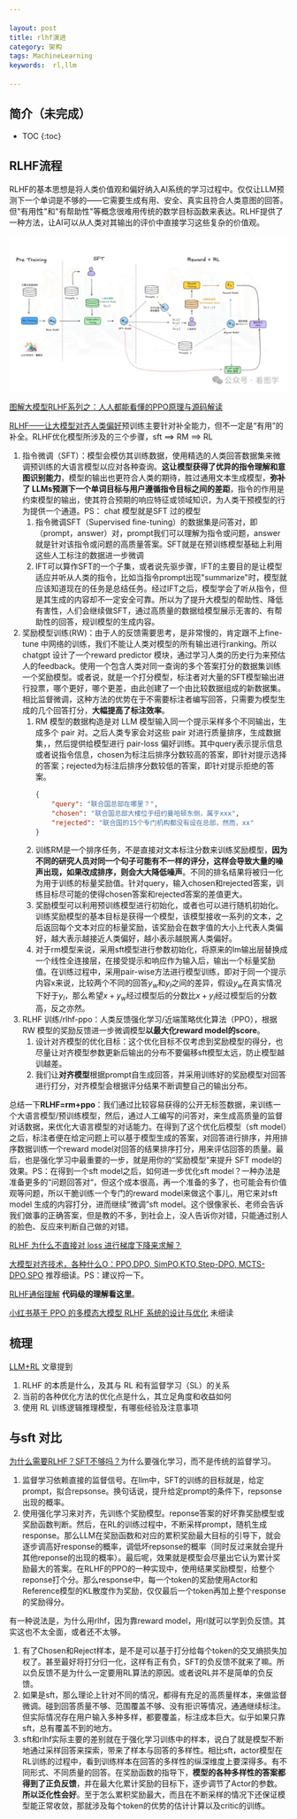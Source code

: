```yaml
---

layout: post
title: rlhf演进
category: 架构
tags: MachineLearning
keywords:  rl,llm

---
```


<script>
  MathJax = {
    tex: {
      inlineMath: [['$', '$']], // 支持 $和$$ 作为行内公式分隔符
      displayMath: [['$$', '$$']], // 块级公式分隔符
    },
    svg: {
      fontCache: 'global'
    }
  };
</script>
<script async src="/public/js/mathjax/es5/tex-mml-chtml.js"></script>

## 简介（未完成）

* TOC
{:toc}

## RLHF流程

RLHF的基本思想是将人类价值观和偏好纳入AI系统的学习过程中。仅仅让LLM预测下一个单词是不够的——它需要生成有用、安全、真实且符合人类意图的回答。但"有用性"和"有帮助性"等概念很难用传统的数学目标函数来表达。RLHF提供了一种方法，让AI可以从人类对其输出的评价中直接学习这些复杂的价值观。

![](/public/upload/machine/rlhf_workflow.jpg)

[图解大模型RLHF系列之：人人都能看懂的PPO原理与源码解读](https://mp.weixin.qq.com/s/mhPJzhQvPJlAWsO2nW9BHg)

[RLHF——让大模型对齐人类偏好](https://mp.weixin.qq.com/s/UGLifcfq9SmjARYk9D3kDQ)预训练主要针对补全能力，但不一定是“有用”的补全。RLHF优化模型所涉及的三个步骤，sft ==> RM ==> RL
1. 指令微调（SFT）：模型会模仿其训练数据，使用精选的人类回答数据集来微调预训练的大语言模型以应对各种查询。**这让模型获得了优异的指令理解和意图识别能力**，模型的输出也更符合人类的期待，胜过通用文本生成模型，**弥补了 LLMs预测下一个单词目标与用户遵循指令目标之间的差距**，指令的作用是约束模型的输出，使其符合预期的响应特征或领域知识，为人类干预模型的行为提供一个通道。PS： chat 模型就是SFT 过的模型
    1. 指令微调SFT（Supervised fine-tuning）的数据集是问答对，即（prompt，answer）对，prompt我们可以理解为指令或问题，answer就是针对该指令或问题的高质量答案。SFT就是在预训练模型基础上利用这些人工标注的数据进一步微调
    2. IFT可以算作SFT的一个子集，或者说先驱步骤，IFT的主要目的是让模型适应并听从人类的指令，比如当指令prompt出现"summarize"时，模型就应该知道现在的任务是总结任务。经过IFT之后，模型学会了听从指令，但是其生成的内容却不一定安全可靠。所以为了提升大模型的帮助性、降低有害性，人们会继续做SFT，通过高质量的数据给模型展示无害的、有帮助性的回答，规训模型的生成内容。
2. 奖励模型训练(RW)：由于人的反馈需要思考，是非常慢的，肯定跟不上fine-tune 中网络的训练，我们不能让人类对模型的所有输出进行ranking。所以chatgpt 设计了一个reward predictor 模块，通过学习人类的历史行为来预估人的feedback。使用一个包含人类对同一查询的多个答案打分的数据集训练一个奖励模型。或者说，就是一个打分模型，标注者对大量的SFT模型输出进行投票，哪个更好，哪个更差，由此创建了一个由比较数据组成的新数据集。相比监督微调，这种方法的优势在于不需要标注者编写回答，只需要为模型生成的几个回答打分，**大幅提高了标注效率**。
    1. RM 模型的数据构造是对 LLM 模型输入同一个提示采样多个不同输出，生成多个 pair 对。之后人类专家会对这些 pair 对进行质量排序，生成数据集，，然后提供给模型进行 pair-loss 偏好训练。其中query表示提示信息或者说指令信息，chosen为标注后排序分数较高的答案，即针对提示选择的答案；rejected为标注后排序分数较低的答案，即针对提示拒绝的答案。
        ```json
        {
            "query": "联合国总部在哪里？",
            "chosen": "联合国总部大楼位于纽约曼哈顿东侧，属于xxx",
            "rejected": "联合国的15个专门机构都没有设在总部，然而，xx"
        }
        ```
    2. 训练RM是一个排序任务，不是直接对文本标注分数来训练奖励模型，**因为不同的研究人员对同一个句子可能有不一样的评分，这样会导致大量的噪声出现，如果改成排序，则会大大降低噪声**。不同的排名结果将被归一化为用于训练的标量奖励值。针对query，输入chosen和rejected答案，训练目标尽可能的使得chosen答案和rejected答案的差值更大。
    2. 奖励模型可以利用预训练模型进行初始化，或者也可以进行随机初始化。训练奖励模型的基本目标是获得一个模型，该模型接收一系列的文本，之后返回每个文本对应的标量奖励，该奖励会在数字值的大小上代表人类偏好，越大表示越接近人类偏好，越小表示越脱离人类偏好。
    3. 对于rm模型来说，采用sft模型进行参数初始化，将原来的lm输出层替换成一个线性全连接层，在接受提示和响应作为输入后，输出一个标量奖励值。在训练过程中，采用pair-wise方法进行模型训练，即对于同一个提示内容x来说，比较两个不同的回答$y_w$和$y_l$之间的差异，假设$y_w$在真实情况下好于$y_l$，那么希望$x+y_w$经过模型后的分数比$x+y_l$经过模型后的分数高，反之亦然。
3. RLHF 训练/rlhf-ppo：人类反馈强化学习/近端策略优化算法（PPO），根据 RW 模型的奖励反馈进一步微调模型**以最大化reward model的score**。
    1. 设计对齐模型的优化目标：这个优化目标不仅考虑到奖励模型的得分，也尽量让对齐模型参数更新后输出的分布不要偏移sft模型太远，防止模型越训越差。
    2. 我们让**对齐模型**根据prompt自生成回答，并采用训练好的奖励模型对回答进行打分，对齐模型会根据评分结果不断调整自己的输出分布。

总结一下**RLHF=rm+ppo**：我们通过比较容易获得的公开无标签数据，来训练一个大语言模型/预训练模型，然后，通过人工编写的问答对，来生成高质量的监督对话数据，来优化大语言模型的对话能力。在得到了这个优化后模型（sft model）之后，标注者便在给定问题上可以基于模型生成的答案，对回答进行排序，并用排序数据训练一个reward model对回答的结果排序打分，用来评估回答的质量。最后，也是强化学习中最重要的一步，就是用你的“奖励模型”来提升 SFT model的效果。PS：在得到一个sft model之后，如何进一步优化sft model？一种办法是准备更多的“问题回答对“，但这个成本很高，再一个准备的多了，也可能会有价值观等问题，所以干脆训练一个专门的reward model来做这个事儿，用它来对sft model 生成的内容打分，进而继续“微调”sft model。这个很像家长、老师会告诉我们做事的正确答案，但是教的不多，到社会上，没人告诉你对错，只能通过别人的脸色、反应来判断自己做的对错。

[RLHF 为什么不直接对 loss 进行梯度下降来求解？](https://mp.weixin.qq.com/s/Qxue1q9n9q06HLg_ijjqRw)

[大模型对齐技术，各种什么O：PPO,DPO, SimPO,KTO,Step-DPO, MCTS-DPO,SPO](https://mp.weixin.qq.com/s/pE_sSlaGUfKNM9EaBLR-cg) 推荐细读。PS：建议捋一下。

[RLHF通俗理解](https://zhuanlan.zhihu.com/p/685261886) **代码级的理解看这里**。

[小红书基于 PPO 的多模态大模型 RLHF 系统的设计与优化](https://mp.weixin.qq.com/s/klelceFV8750K33htnaj9A) 未细读

## 梳理

[LLM+RL](https://zhuanlan.zhihu.com/p/25410252053) 文章提到
1. RLHF 的本质是什么，及其与 RL 和有监督学习（SL）的关系
2. 当前的各种优化方法的优化点是什么，其立足角度和收益如何
3. 使用 RL 训练逻辑推理模型，有哪些经验及注意事项

## 与sft 对比

[为什么需要RLHF？SFT不够吗？](https://www.zhihu.com/question/651021172/answer/1898512143021772801)为什么要强化学习，而不是传统的监督学习。
1. 监督学习依赖直接的监督信号。在llm中，SFT的训练的目标就是，给定prompt，拟合repsonse。换句话说，提升给定prompt的条件下，repsonse出现的概率。
2. 使用强化学习来对齐，先训练个奖励模型。reponse答案的好坏靠奖励模型或奖励函数判断。然后，在RL的训练过程中，不断采样prompt，随机生成response。那么LLM在奖励函数和对应的累积奖励最大目标的引导下，就会逐步调高好response的概率，调低坏repsonse的概率（同时反过来就会提升其他reponse的出现的概率）。最后呢，效果就是模型会尽量出它认为累计奖励最大的答案。在RLHF的PPO的一种实现中，使用结果奖励模型，给整个reponse打个分。那么response中，每一个token的奖励使用Actor和Reference模型的KL散度作为奖励，仅仅最后一个token再加上整个response的奖励得分。

有一种说法是，为什么用rlhf，因为靠reward model，用rl就可以学到负反馈。其实这也不太全面，或者还不太够。
1. 有了Chosen和Reject样本，是不是可以基于打分给每个token的交叉熵损失加权了。甚至最好将打分归一化，这样有正有负，SFT的负反馈不就来了嘛。所以负反馈不是为什么一定要用RL算法的原因。或者说RL并不是简单的负反馈。
2. 如果是sft，那么理论上针对不同的情况，都得有充足的高质量样本，来做监督微调。碰到回答质量不够、范围覆盖不够、没有拒识等情况，通通继续标注。但实际情况存在用户输入多种多样，都要覆盖，标注成本巨大。似乎如果只靠sft，总有覆盖不到的地方。
3. sft和rlhf实际主要的差别就在于强化学习训练中的样本，说白了就是模型不断地通过采样回答来探索，带来了样本与回答的多样性。相比sft，actor模型在RL训练的过程中，看到训练样本在回答的多样性的纵深维度上要深得多。有不同形式、不同质量的回答。在奖励函数的指导下，**模型的各种多样性的答案都得到了正负反馈**，并在最大化累计奖励的目标下，逐步调节了Actor的参数。**所以泛化性会好**。至于怎么累积奖励最大，而且在不断采样的情况下还保证模型能正常收敛，那就涉及每个token的优势的估计计算以及critic的训练。
